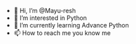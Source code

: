 - 👋 Hi, I’m @Mayu-resh
- 👀 I’m interested in Python
- 🌱 I’m currently learning Advance Python
- 📫 How to reach me you know me

<!---
Mayu-resh/Mayu-resh is a ✨ special ✨ repository because its `README.md` (this file) appears on your GitHub profile.
You can click the Preview link to take a look at your changes.
--->
